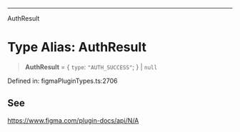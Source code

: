 ---

AuthResult

# Type Alias: AuthResult

> **AuthResult** = \{ `type`: `"AUTH_SUCCESS"`; \} \| `null`

Defined in: figmaPluginTypes.ts:2706

## See

https://www.figma.com/plugin-docs/api/N/A
